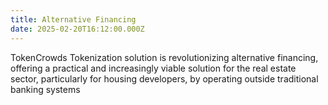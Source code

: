 ```yaml
---
title: Alternative Financing
date: 2025-02-20T16:12:00.000Z
---
```

TokenCrowds Tokenization solution is revolutionizing alternative financing, offering a practical and increasingly viable solution for the real estate sector, particularly for housing developers, by operating outside traditional banking systems
